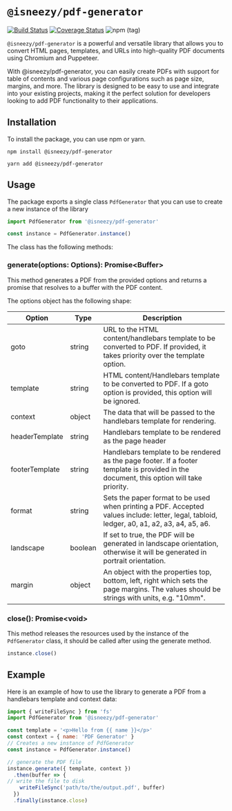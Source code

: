 # `@isneezy/pdf-generator`

[![Build Status](https://img.shields.io/github/actions/workflow/status/isneezy/pdf-generator-service/ci.yml?branch=next&logo=github)](https://github.com/isneezy/pdf-generator-service/tree/next)
[![Coverage Status](https://coveralls.io/repos/github/isneezy/pdf-generator-service/badge.svg?branch=next)](https://coveralls.io/github/isneezy/pdf-generator-service?branch=next)
![npm (tag)](https://img.shields.io/npm/v/@isneezy/pdf-generator/next?logo=npm)

`@isneezy/pdf-generator` is a powerful and versatile library that allows you to convert HTML pages, templates, and URLs
into high-quality PDF documents using Chromium and Puppeteer.

With @isneezy/pdf-generator, you can easily create PDFs with support for table of contents and various page
configurations such as page size, margins, and more. The library is designed to be easy to use and integrate into your
existing projects, making it the perfect solution for developers looking to add PDF functionality to their applications.

## Installation

To install the package, you can use npm or yarn.

```shell
npm install @isneezy/pdf-generator
```

```shell
yarn add @isneezy/pdf-generator
```

## Usage
The package exports a single class `PdfGenerator` that you can use to create a new instance of the library

```js
import PdfGenerator from '@isneezy/pdf-generator'

const instance = PdfGenerator.instance()
```

The class has the following methods:

### generate(options: Options): Promise&lt;Buffer&gt;
This method generates a PDF from the provided options and returns a promise that resolves
to a buffer with the PDF content.

The options object has the following shape:

| Option          | Type	   | Description                                                                                                                                |
|-----------------|---------|--------------------------------------------------------------------------------------------------------------------------------------------|
| goto	           | string  | URL to the HTML content/handlebars template to be converted to PDF. If provided, it takes priority over the template option.               |
| template	       | string  | HTML content/Handlebars template to be converted to PDF. If a goto option is provided, this option will be ignored.                        |
| context         | object  | The data that will be passed to the handlebars template for rendering.                                                                     |
| headerTemplate	 | string  | Handlebars template to be rendered as the page header                                                                                      |
| footerTemplate  | string  | Handlebars template to be rendered as the page footer. If a footer template is provided in the document, this option will take priority.   |
| format          | string  | Sets the paper format to be used when printing a PDF. Accepted values include: letter, legal, tabloid, ledger, a0, a1, a2, a3, a4, a5, a6. |
| landscape       | boolean | If set to true, the PDF will be generated in landscape orientation, otherwise it will be generated in portrait orientation.                |
| margin          | object  | An object with the properties top, bottom, left, right which sets the page margins. The values should be strings with units, e.g. "10mm".  |


### close(): Promise&lt;void&gt;

This method releases the resources used by the instance of the `PdfGenerator` class, it should be called after using the generate method.

```js
instance.close()
```

## Example

Here is an example of how to use the library to generate a PDF from a handlebars template and context data:

```js
import { writeFileSync } from 'fs'
import PdfGenerator from '@isneezy/pdf-generator'

const template = '<p>Hello from {{ name }}</p>'
const context = { name: 'PDF Generator' }
// Creates a new instance of PdfGenerator
const instance = PdfGenerator.instance()

// generate the PDF file
instance.generate({ template, context })
  .then(buffer => {
// write the file to disk
    writeFileSync('path/to/the/output.pdf', buffer)
  })
  .finally(instance.close)
```
